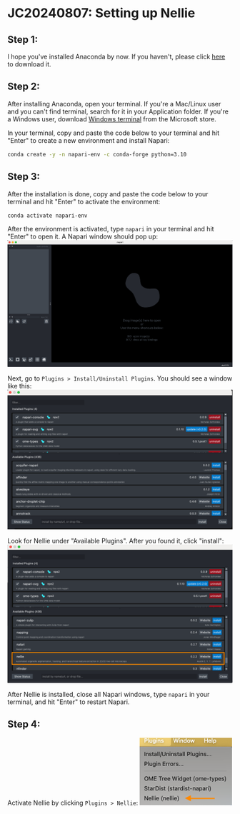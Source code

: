 # JC20240807: Setting up Nellie

## Step 1:
I hope you've installed Anaconda by now. If you haven't, please click [here](https://www.anaconda.com/download/success) to download it.

## Step 2:
After installing Anaconda, open your terminal. If you're a Mac/Linux user and you can't find terminal, search for it in your Application folder. If you're a Windows user, download [Windows terminal](https://apps.microsoft.com/detail/9n0dx20hk701?hl=en-us&gl=US) from the Microsoft store. 

In your terminal, copy and paste the code below to your terminal and hit "Enter" to create a new environment and install Napari:
```bash
conda create -y -n napari-env -c conda-forge python=3.10
```
## Step 3:
After the installation is done, copy and paste the code below to your terminal and hit "Enter" to activate the environment:
```bash
conda activate napari-env
```
After the environment is activated, type `napari` in your terminal and hit "Enter" to open it. A Napari window should pop up:
![MyImage](ReadMeImages/image1.png)

Next, go to `Plugins > Install/Uninstall Plugins`. You should see a window like this:
![MyImage](ReadMeImages/image2.png)

Look for Nellie under "Available Plugins". After you found it, click "install":
![MyImage](ReadMeImages/image3.png)

After Nellie is installed, close all Napari windows, type `napari` in your terminal, and hit "Enter" to restart Napari.

## Step 4:
Activate Nellie by clicking `Plugins > Nellie`:
![MyImage](ReadMeImages/image4.png)
